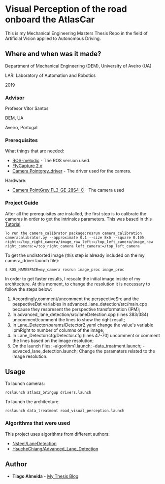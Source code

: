 # Visual Perception of the road onboard the AtlasCar

This is my Mechanical Engineering Masters Thesis Repo in the field of Artificial Vision applied to Autonomous Driving.

## Where and when was it made?

Department of Mechanical Engineering (DEM), University of Aveiro (UA)

LAR: Laboratory of Automation and Robotics

2019

### Advisor

Profesor Vitor Santos

DEM, UA

Aveiro, Portugal

### Prerequisites

What things that are needed:

* [ROS-melodic](http://wiki.ros.org/melodic/Installation/Ubuntu) - The ROS version used.
* [FlyCapture 2.x](https://www.ptgrey.com/support/downloads)
* [Camera Pointgrey_driver](https://github.com/ros-drivers/pointgrey_camera_driver) - The driver used for the camera. 

Hardware:
* [Camera PointGrey FL3-GE-28S4-C](https://www.ptgrey.com/support/downloads/10119/) - The camera used


### Project Guide

After all the prerequisites are installed, the first step is to calibrate the cameras in order to get the intrinsics parameters. This was based in this [Tutorial](http://wiki.ros.org/camera_calibration).

```
To run the camera_calibrator package:rosrun camera_calibration cameracalibrator.py --approximate 0.1 --size 8x6 --square 0.105 right:=/top_right_camera/image_raw left:=/top_left_camera/image_raw right_camera:=/top_right_camera left_camera:=/top_left_camera
```

To get the undistorted image (this step is already included on the my camera_driver launch file):

```
$ ROS_NAMESPACE=my_camera rosrun image_proc image_proc
```
In order to get faster results, I rescale the initial image inside of my architecture. At this moment, to change the resolution it is necessary to follow the steps below:
1) Accordingly,comment/uncomment the perspectiveSrc and the pespectiveDst variables in advanced_lane_detection/src/main.cpp because they respresent the perspective transformation (IPM);
2) In advanced_lane_detection/src/laneDetection.cpp (lines 383/384) uncomment/comment the lines to show the right result;
3) In Lane_Detector/params/Detector2.yaml change the value's variable ipmRight to number of columns of the image;
4) In Lane_Detector/cfg/Detector.cfg (lines 47-70) uncomment or comment the lines based on the image resolution;
5) On the launch files:
    -algorithm1.launch;
    -data_treatment.launch;
    -advaced_lane_detection.launch;
    Change the paramaters related to the image resolution.


## Usage

To launch cameras:

```
roslaunch atlas2_bringup drivers.launch
```

To launch the architecture:

```
roslaunch data_treatment road_visual_perception.launch 
```

### Algorithms that were used

This project uses algorithms from different authors:
 * [Nsteel/LaneDetection](https://github.com/Nsteel/Lane_Detector)
 * [HsucheChiang/Advanced_Lane_Detection](https://github.com/HsucheChiang/Advanced_Lane_Detection)


## Author

* **Tiago Almeida** - [My Thesis Blog](https://tmralmeida.github.io/thesis_blog/)

